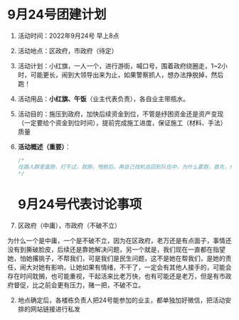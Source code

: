# 9月24号团建计划

1. 活动时间：2022年9月24号 早上8点

2. 活动地点：区政府，市政府（待定）

3. 活动计划：小红旗，一人一个，进行游街，喊口号，围着政府绕圈走，1~2小时，可能更长，闹到大领导出来为止，如果警察抓人，想办法挣脱掉，然后跑！

4. 活动用品：**小红旗、午饭**（业主代表负责），各自业主带瓶水。

5. 活动目的：施压到政府，加快后续资金到位，不管是纾困资金还是资产变现（一定要给个资金到位时间），提前完成施工进度，保证施工（材料、手法）质量

6. **活动概述（重要）**：

   ```java
   /*
   往路人群里面跑，打不过，就跑，甩脱后，再自己找机会回到队伍中，为什么要跑，首先，他们抓你，你不能反手打他们，走为上，是上上计，其次很多外卖小哥，在被交警拦的时候，一般就是骑车跑，交警一般不敢乱追，因为追逐的过程中，外卖小哥，跟交警都要可能出交通事故，比如被汽车撞倒，或者撞倒其他行人，如果有病人，孕妇，到时候，都有很大责任，交警不会为了抓他罚款50块钱，去冒险，所以，我们也可以这样，到时候他们如果大批量抓人，就一哄而散，收起小红旗装口袋，往行人群里面跑，他们也不是轻易分出来，如果一直逮着一个人追，那就一直跑，往人多的行人群，自己机灵点，商场，超市，农贸市场，都可以跑进去，让他追，实在跑不掉，跟得紧，就往行车道上跑，比一比，看看是谁先被撞，不管谁被撞，他们这些外包警察都不会去拼命，他们拿工资，我们是要房子，他们几千块的工资，不会玩命，这里确实有风险，但是这个事情，不管怎么样，怎么去实现，都有风险，就算去跳楼，也有拥挤失足的风险，所以，这个风险可能比跳楼稍微低一点，轻易不会紧追，除非你打了某个警察，警察也红眼了，一口就要弄死你，这种情况几乎不存在，警察相对比较理智，毕竟我们又不是毒贩，也不是黑社会，还有一个下下策，就是跑的过程中，看到有成群结队的行人，比如一家人，朋友之类的，抱住其中一个，不要撒手，带动围观群众，一起躁动起来，反正一句话，跑的过程中，自己机灵点，有什么能脱身的办法就用，大家各显神通，上面说的几种，可以参考，发现他们不追了之后，可以重新集合到大部队，如此循环
   */
   ```

   # 9月24号代表讨论事项

1. 区政府（中庸），市政府（不破不立）

为什么一个是中庸，一个是不破不立，因为在区政府，老万还是有点面子，事情还没有到撕破脸皮，后续还是靠她解决问题，另一个就是，我们现在一直都在指望她，怕她撂挑子，不帮我们，可是我们是民生问题，这不是她在帮我们，是她的责任，闹大对她有影响，让她如果有情绪，不干了，一定会有其他人接手的，可能会存在时间耽搁，也可能重视，干起活来比老万快，也有可能还是老万，但是有市政府督促，比之前会更有压力，赌一把，不破不立。

2. 地点确定后，各楼栋负责人把24号能参加的业主，都单独加好微信，把活动安排的网站链接进行私发
